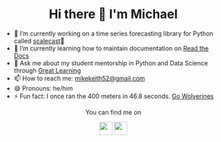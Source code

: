 <h1 align='center'>Hi there 👋 I'm Michael</h1>

- 🔭 I’m currently working on a time series forecasting library for Python called [scalecast](https://github.com/mikekeith52/scalecast)🌄
- 🌱 I’m currently learning how to maintain documentation on [Read the Docs](https://readthedocs.org/)
- 💬 Ask me about my student mentorship in Python and Data Science through [Great Learning](https://www.mygreatlearning.com/mit-applied-data-science-course?&utm_source=Google&utm_medium=search&utm_campaign=ADSB_Int_Search_Generic_Broad_US-E&adgroup_id=122344449751&campaign_id=12557782920&Keyword=data%20science&placement=&gclid=CjwKCAiA0KmPBhBqEiwAJqKK4ys41gqnjHfW9AU4iRO9o1jTKjbyGo6LcPqf-MOiabHdAuLEabt41BoC_nIQAvD_BwE)
- 📫 How to reach me: mikekeith52@gmail.com
- 😄 Pronouns: he/him
- ⚡ Fun fact: I once ran the 400 meters in 46.8 seconds. [Go Wolverines](https://gouvu.com/sports/track-and-field/roster/mike-keith/3290)
  
<div display="inline-block" align="center">
  <p>You can find me on</p>
  <a href="https://www.linkedin.com/in/michaelwkeith/"><img height="30px" src="https://img.shields.io/badge/LinkedIn-0077B5?style=for-the-badge&logo=linkedin&logoColor=white"></a>
  <a href="https://medium.com/@mikekeith52"><img height="30px" src="https://img.shields.io/badge/Medium-12100E?style=for-the-badge&logo=medium&logoColor=white"/></a>
</div>
